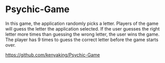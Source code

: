 # Psychic-Game


In this game, the application randomly picks a letter. Players of the game will guess the letter the application selected. If the user guesses the right letter more times than guessing the wrong letter, the user wins the game. The player has 9 times to guess the correct letter before the game starts over.  

https://github.com/kenyaking/Psychic-Game
